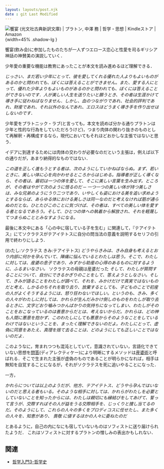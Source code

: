 ```yaml
---
layout: layouts/post.njk
date : git Last Modified 
---
```


<span class="marginnote img-holder pb-10" >![饗宴 (光文社古典新訳文庫) | プラトン, 中澤 務 | 哲学・思想 | Kindleストア | Amazon](https://m.media-amazon.com/images/I/41rkJUezfbL.jpg){width=45% .shadow-lg }</span>


饗宴(飲み会)に参加したものたちが一人ずつエロース<sidenote-number></sidenote-number><sidenote>恋心と性愛を司るギリシア神話の神</sidenote>賛美の演説していく．

少年愛の重要な機能は教育にあったことが本文を読み進めるほど理解できる．

*じっさい、まだ若い少年にとって、彼を愛してくれる優れた人よりもよいものがあるのかと問われても、ぼくには答えることができません。また、愛する人にとって、優れた少年よりもよいものがあるのかと問われても、ぼくには答えることができないのです．人が美しい人生を送りたいと願うとき、その者は生涯かけて導き手に従わねばなりません．しかし、血のつながりであれ、社会的評判であれ、財産であれ、それ以外のなんであれ、エロスほどうまく導き手を作り出せはしないのです．*

少年愛をプラトニック・ラブ(と言っても，本文を読めば分かる通りプラトンは少年と性的な行為をしていただろうけど)，つまり肉体の関わり抜きのものとして再解釈・再構成するなら，現代においてもそれほどおかしな主張ではないと思う．

イデアに到達するためには肉体の交わりが必要なのだという主張は，例えば以下の通りだが，あまり納得的なものではない．

*この道を正しく進もうとする者は、次のようにしていかねばならぬ。まず、若いときに、美しい体に心を向かわせるところからはじめる。指導者が正しく導くなら、その者は、最初は一つの体を愛して、そこに美しい言葉を生み出す。ところが、その者はやがて次のように悟るのだ ─ 一つ一つの美しい体が持つ美しさは、みな兄弟のようにうり二つであり、いやしくも姿における美を追い求めようとするならば、あらゆる体における美しさは同一なのだと考えなければ筋が通らぬのだとな。ひとたびこのことに気づけば、その者は、すべての美しい体を愛する者となるであろう。そして、ひとつの体への執着から解放され、それを軽蔑してつまらぬこととみなすようになる。*

最後に本文中にある「心の中に宿している子を生む」に関連して，『テアイテトス』にてソクラテスがテアイテトスに自分の問当法の意義を説明するセリフの引用で終わりにしよう．

(わたし:ソクラテス きみ:テアイテトス)
*どうやらきみは、きみ自身も考えるとおり内部に何かを孕んでいて、陣痛に悩んでいるとわたしは思う。そこで、わたしに対しては、産婆の息子であり、みずから助産の心得のあるものに対するように、ふるまいなさい。* <marginnote>ソクラテスの母親は産婆だった</marginnote> *そして、わたしが質問することについて、自分にできるかぎりのことをして、答えようとしなさい。そして、きみが語ることをわたしが調べて、それを、みかけだけで真実ではないものだと考え、しかるのちそれを取り去り、放棄するとしても、子どものことで初産の人がよくそうするようには、怒り狂わないでほしい。というのも、きみ、多くの人々がわたしに対しては、かれらが生んだみかけ倒しのものをわたしが取り去るときに、文字どおり嚙みつかんばかりの気持ちになってしまい、わたしがそのことをおこなっているのは善意からだとは、考えないからだ。かれらは、どの神も人間に悪意を抱かず、このわたしにしても悪意からそのようなことをしているわけではないということを、まったく理解できないのだよ。わたしにとって、虚偽に同意をあたえ、真理を捨て去ることは、どのようにしても正しいことではないのだよ．*

このようなに，育まれつつも混沌としていて，意識されていない，言語化できていない思想を[問答](https://ja.wikipedia.org/wiki/%E5%95%8F%E7%AD%94%E6%B3%95)(ディアレクティケー)により明晰にするメソッドは[産婆術](https://kotobank.jp/word/%E7%94%A3%E5%A9%86%E8%A1%93-71319)と呼ばれる．そこで生まれた主張が虚偽のものであることが明らかになれば，相手は無知を自覚することになるが，それがソクラテスを死に追いやることになった．

一方，

*かれらについては以上のようだが、他方、テアイテトス、どうやら孕んではいないのだと思える者もいる。そのような相手に対しては、かれらがわたしを必要としていないことを知ったからには、わたしは親切にも縁結びをしてあげて、誓って言うが、交際すればその人が益をうる交際相手を、じっくりと捜し当てるのだ。そのようにして、これらの人々の多くをプロディコスに任せたし、また多くの人々を、知恵があり、 畏敬 に値するほかの人々に委ねたのだ*

とあるように，自己の内になにも宿していないものはソフィストに送り届けられたようだ．<sidenote-number></sidenote-number> <sidenote>これはソフィストに対するプラトンの憎しみの表出かもしれない．</sidenote>

## 関連

- [哲学入門3-哲学史]()